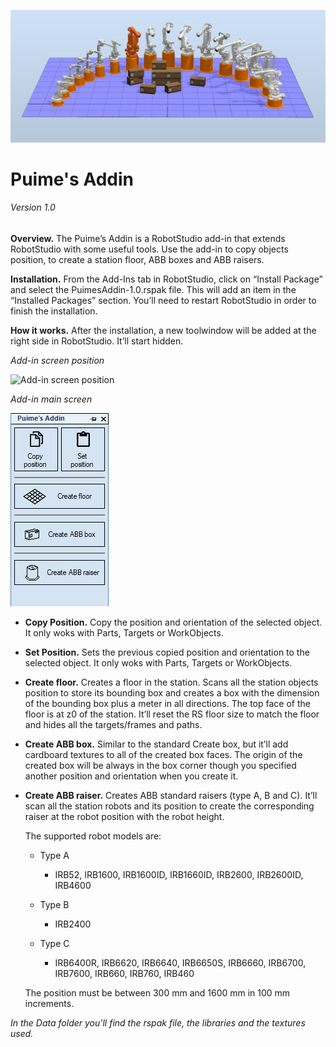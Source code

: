  ![Add-in](https://github.com/SergioPuimeABB/Puime-s_Addin/blob/master/Puime's_Addin/Screenshots/000.png)
# Puime's Addin
###### Version 1.0


**Overview.**
The Puime’s Addin is a RobotStudio add-in that extends RobotStudio with some useful tools. Use the add-in to copy objects position, to create a station floor, ABB boxes and ABB raisers.

**Installation.**
From the Add-Ins tab in RobotStudio, click on “Install Package” and select the PuimesAddin-1.0.rspak file. This will add an item in the “Installed Packages” section. You’ll need to restart RobotStudio in order to finish the installation.

**How it works.**
After the installation, a new toolwindow will be added at the right side in RobotStudio. It’ll start hidden.



*Add-in screen position*

![Add-in screen position](https://github.com/SergioPuimeABB/Puime-s_Addin/blob/master/Puime's_Addin/Screenshots/001.png)



*Add-in main screen*

![Add-in main screen](https://github.com/SergioPuimeABB/Puime-s_Addin/blob/master/Puime's_Addin/Screenshots/002.png)

* **Copy Position.** Copy the position and orientation of the selected object. It only woks with Parts, Targets or WorkObjects.

* **Set Position.** Sets the previous copied position and orientation to the selected object. It only woks with Parts, Targets or WorkObjects.

* **Create floor.** Creates a floor in the station. Scans all the station objects position to store its bounding box and creates a box with the dimension of the bounding box plus a meter in all directions. The top face of the floor is at z0 of the station. 
It’ll reset the RS floor size to match the floor and hides all the targets/frames and paths.

* **Create ABB box.** Similar to the standard Create box, but it’ll add cardboard textures to all of the created box faces. The origin of the created box will be always in the box corner though you specified another position and orientation when you create it. 

* **Create ABB raiser.** Creates ABB standard raisers (type A, B and C). It’ll scan all the station robots and its position to create the corresponding raiser at the robot position with the robot height.

	The supported robot models are:
	- Type A
	  - IRB52, IRB1600, IRB1600ID, IRB1660ID, IRB2600, IRB2600ID, IRB4600

	- Type B
	  - IRB2400

	- Type C
	  - IRB6400R, IRB6620, IRB6640, IRB6650S, IRB6660, IRB6700, IRB7600, IRB660, IRB760, IRB460

	The position must be between 300 mm and 1600 mm in 100 mm increments.
 
 
 
 
*In the Data folder you'll find the rspak file, the libraries and the textures used.*
